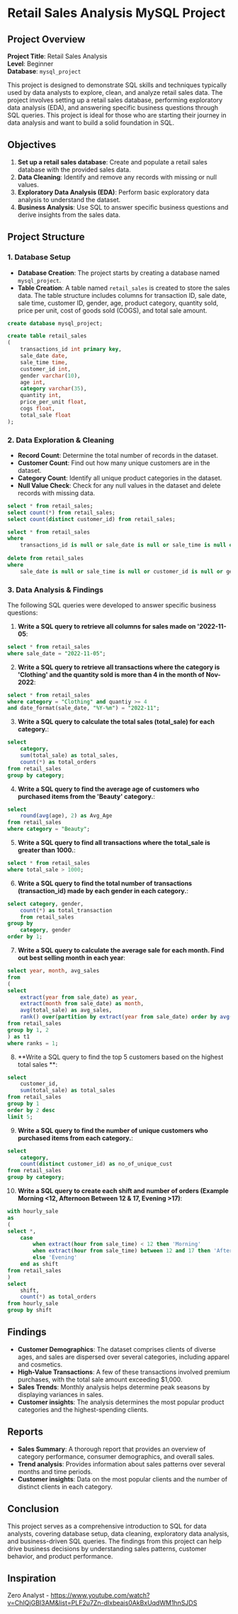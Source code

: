 # Retail Sales Analysis MySQL Project

## Project Overview

**Project Title**: Retail Sales Analysis  
**Level**: Beginner  
**Database**: `mysql_project`

This project is designed to demonstrate SQL skills and techniques typically used by data analysts to explore, clean, and analyze retail sales data. The project involves setting up a retail sales database, performing exploratory data analysis (EDA), and answering specific business questions through SQL queries. This project is ideal for those who are starting their journey in data analysis and want to build a solid foundation in SQL.

## Objectives

1. **Set up a retail sales database**: Create and populate a retail sales database with the provided sales data.
2. **Data Cleaning**: Identify and remove any records with missing or null values.
3. **Exploratory Data Analysis (EDA)**: Perform basic exploratory data analysis to understand the dataset.
4. **Business Analysis**: Use SQL to answer specific business questions and derive insights from the sales data.

## Project Structure

### 1. Database Setup

- **Database Creation**: The project starts by creating a database named `mysql_project`.
- **Table Creation**: A table named `retail_sales` is created to store the sales data. The table structure includes columns for transaction ID, sale date, sale time, customer ID, gender, age, product category, quantity sold, price per unit, cost of goods sold (COGS), and total sale amount.

```sql
create database mysql_project;

create table retail_sales
(
    transactions_id int primary key,
    sale_date date,	
    sale_time time,
    customer_id int,	
    gender varchar(10),
    age int,
    category varchar(35),
    quantity int,
    price_per_unit float,	
    cogs float,
    total_sale float
);
```

### 2. Data Exploration & Cleaning

- **Record Count**: Determine the total number of records in the dataset.
- **Customer Count**: Find out how many unique customers are in the dataset.
- **Category Count**: Identify all unique product categories in the dataset.
- **Null Value Check**: Check for any null values in the dataset and delete records with missing data.

```sql
select * from retail_sales;
select count(*) from retail_sales;
select count(distinct customer_id) from retail_sales;

select * from retail_sales 
where 
	transactions_id is null or sale_date is null or sale_time is null or customer_id is null or gender is null or age is null or category is null or quantiy is null or price_per_unit is null or cogs is null or total_sale is null;
    
delete from retail_sales
where
	sale_date is null or sale_time is null or customer_id is null or gender is null or age is null or category is null or quantiy is null or price_per_unit is null or cogs is null or total_sale is null;
```
### 3. Data Analysis & Findings

The following SQL queries were developed to answer specific business questions:

1. **Write a SQL query to retrieve all columns for sales made on '2022-11-05**:
```sql
select * from retail_sales
where sale_date = "2022-11-05";
```

2. **Write a SQL query to retrieve all transactions where the category is 'Clothing' and the quantity sold is more than 4 in the month of Nov-2022**:
```sql
select * from retail_sales
where category = "Clothing" and quantiy >= 4
and date_format(sale_date, "%Y-%m") = "2022-11";
```

3. **Write a SQL query to calculate the total sales (total_sale) for each category.**:
```sql
select 
	category,
	sum(total_sale) as total_sales,
    count(*) as total_orders
from retail_sales
group by category;
```

4. **Write a SQL query to find the average age of customers who purchased items from the 'Beauty' category.**:
```sql
select 
	round(avg(age), 2) as Avg_Age
from retail_sales
where category = "Beauty";
```

5. **Write a SQL query to find all transactions where the total_sale is greater than 1000.**:
```sql
select * from retail_sales
where total_sale > 1000;
```

6. **Write a SQL query to find the total number of transactions (transaction_id) made by each gender in each category.**:
```sql
select category, gender,
	count(*) as total_transaction
    from retail_sales
group by
	category, gender
order by 1;
```

7. **Write a SQL query to calculate the average sale for each month. Find out best selling month in each year**:
```sql
select year, month, avg_sales
from 
(
select
	extract(year from sale_date) as year,
    extract(month from sale_date) as month,
    avg(total_sale) as avg_sales,
    rank() over(partition by extract(year from sale_date) order by avg(total_sale) desc) as ranks
from retail_sales
group by 1, 2
) as t1
where ranks = 1;
```

8. **Write a SQL query to find the top 5 customers based on the highest total sales **:
```sql
select 
	customer_id,
    sum(total_sale) as total_sales
from retail_sales
group by 1
order by 2 desc
limit 5;
```

9. **Write a SQL query to find the number of unique customers who purchased items from each category.**:
```sql
select 
	category,
	count(distinct customer_id) as no_of_unique_cust
from retail_sales
group by category;
```

10. **Write a SQL query to create each shift and number of orders (Example Morning <12, Afternoon Between 12 & 17, Evening >17)**:
```sql
with hourly_sale
as
(
select *,
    case
        when extract(hour from sale_time) < 12 then 'Morning'
        when extract(hour from sale_time) between 12 and 17 then 'Afternoon'
        else 'Evening'
    end as shift
from retail_sales
)
select 
    shift,
    count(*) as total_orders    
from hourly_sale
group by shift
```

## Findings

- **Customer Demographics**: The dataset comprises clients of diverse ages, and sales are dispersed over several categories, including apparel and cosmetics.
- **High-Value Transactions**: A few of these transactions involved premium purchases, with the total sale amount exceeding $1,000.
- **Sales Trends**: Monthly analysis helps determine peak seasons by displaying variances in sales.
- **Customer insights**: The analysis determines the most popular product categories and the highest-spending clients.

## Reports

- **Sales Summary**: A thorough report that provides an overview of category performance, consumer demographics, and overall sales.
- **Trend analysis**: Provides information about sales patterns over several months and time periods.
- **Customer insights**: Data on the most popular clients and the number of distinct clients in each category.

## Conclusion

This project serves as a comprehensive introduction to SQL for data analysts, covering database setup, data cleaning, exploratory data analysis, and business-driven SQL queries. The findings from this project can help drive business decisions by understanding sales patterns, customer behavior, and product performance.

## Inspiration

Zero Analyst - https://www.youtube.com/watch?v=ChIQjGBI3AM&list=PLF2u7Zn-dIxbeais0AkBxUqdWM1hnSJDS
